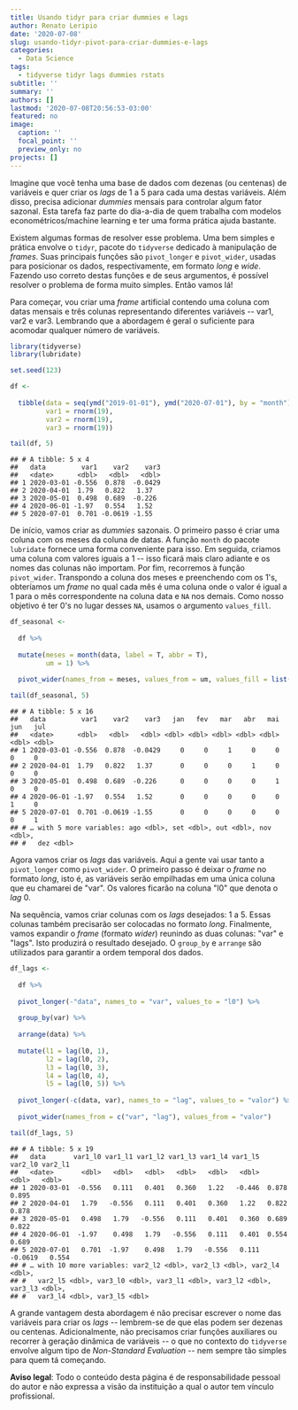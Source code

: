 ```yaml
---
title: Usando tidyr para criar dummies e lags
author: Renato Leripio
date: '2020-07-08'
slug: usando-tidyr-pivot-para-criar-dummies-e-lags
categories:
  - Data Science
tags:
  - tidyverse tidyr lags dummies rstats
subtitle: ''
summary: ''
authors: []
lastmod: '2020-07-08T20:56:53-03:00'
featured: no
image:
  caption: ''
  focal_point: ''
  preview_only: no
projects: []
---
```


Imagine que você tenha uma base de dados com dezenas (ou centenas) de variáveis e quer criar os *lags* de 1 a 5 para cada uma destas variáveis. Além disso, precisa adicionar *dummies* mensais para controlar algum fator sazonal. Esta tarefa faz parte do dia-a-dia de quem trabalha com modelos econométricos/machine learning e ter uma forma prática ajuda bastante. 

Existem algumas formas de resolver esse problema. Uma bem simples e prática envolve o `tidyr`, pacote do `tidyverse` dedicado à manipulação de *frames*. Suas principais funções são `pivot_longer` e `pivot_wider`, usadas para posicionar os dados, respectivamente, em formato *long* e *wide*. Fazendo uso correto destas funções e de seus argumentos, é possível resolver o problema de forma muito simples. Então vamos lá!

Para começar, vou criar uma *frame* artificial contendo uma coluna com datas mensais e três colunas representando diferentes variáveis -- var1, var2 e var3. Lembrando que a abordagem é geral o suficiente para acomodar qualquer número de variáveis.


```r
library(tidyverse)
library(lubridate)

set.seed(123)

df <- 
  
  tibble(data = seq(ymd("2019-01-01"), ymd("2020-07-01"), by = "month"),
         var1 = rnorm(19),
         var2 = rnorm(19),
         var3 = rnorm(19))

tail(df, 5)
```

```
## # A tibble: 5 x 4
##   data         var1    var2    var3
##   <date>      <dbl>   <dbl>   <dbl>
## 1 2020-03-01 -0.556  0.878  -0.0429
## 2 2020-04-01  1.79   0.822   1.37  
## 3 2020-05-01  0.498  0.689  -0.226 
## 4 2020-06-01 -1.97   0.554   1.52  
## 5 2020-07-01  0.701 -0.0619 -1.55
```

De início, vamos criar as *dummies* sazonais. O primeiro passo é criar uma coluna com os meses da coluna de datas. A função `month` do pacote `lubridate` fornece uma forma conveniente para isso. Em seguida, criamos uma coluna com valores iguais a 1 -- isso ficará mais claro adiante e os nomes das colunas não importam. Por fim, recorremos à função `pivot_wider`. Transpondo a coluna dos meses e preenchendo com os 1's, obteríamos um *frame* no qual cada mês é uma coluna onde o valor é igual a 1 para o mês correspondente na coluna data e `NA` nos demais. Como nosso objetivo é ter 0's no lugar desses `NA`, usamos o argumento `values_fill`. 


```r
df_seasonal <-
  
  df %>%
  
  mutate(meses = month(data, label = T, abbr = T),
         um = 1) %>%
  
  pivot_wider(names_from = meses, values_from = um, values_fill = list(um = 0))

tail(df_seasonal, 5)
```

```
## # A tibble: 5 x 16
##   data         var1    var2    var3   jan   fev   mar   abr   mai   jun   jul
##   <date>      <dbl>   <dbl>   <dbl> <dbl> <dbl> <dbl> <dbl> <dbl> <dbl> <dbl>
## 1 2020-03-01 -0.556  0.878  -0.0429     0     0     1     0     0     0     0
## 2 2020-04-01  1.79   0.822   1.37       0     0     0     1     0     0     0
## 3 2020-05-01  0.498  0.689  -0.226      0     0     0     0     1     0     0
## 4 2020-06-01 -1.97   0.554   1.52       0     0     0     0     0     1     0
## 5 2020-07-01  0.701 -0.0619 -1.55       0     0     0     0     0     0     1
## # … with 5 more variables: ago <dbl>, set <dbl>, out <dbl>, nov <dbl>,
## #   dez <dbl>
```

Agora vamos criar os *lags* das variáveis. Aqui a gente vai usar tanto a `pivot_longer` como `pivot_wider`. O primeiro passo é deixar o *frame* no formato *long*, isto é, as variáveis serão empilhadas em uma única coluna que eu chamarei de "var". Os valores ficarão na coluna "l0" que denota o *lag* 0. 

Na sequência, vamos criar colunas com os *lags* desejados: 1 a 5. Essas colunas também precisarão ser colocadas no formato *long*. Finalmente, vamos expandir o *frame* (formato *wider*) reunindo as duas colunas: "var" e "lags". Isto produzirá o resultado desejado. O `group_by` e `arrange` são utilizados para garantir a ordem temporal dos dados.


```r
df_lags <-
  
  df %>%
  
  pivot_longer(-"data", names_to = "var", values_to = "l0") %>%
  
  group_by(var) %>%
  
  arrange(data) %>%
  
  mutate(l1 = lag(l0, 1),
         l2 = lag(l0, 2),
         l3 = lag(l0, 3),
         l4 = lag(l0, 4),
         l5 = lag(l0, 5)) %>%
  
  pivot_longer(-c(data, var), names_to = "lag", values_to = "valor") %>%
  
  pivot_wider(names_from = c("var", "lag"), values_from = "valor")

tail(df_lags, 5)
```

```
## # A tibble: 5 x 19
##   data       var1_l0 var1_l1 var1_l2 var1_l3 var1_l4 var1_l5 var2_l0 var2_l1
##   <date>       <dbl>   <dbl>   <dbl>   <dbl>   <dbl>   <dbl>   <dbl>   <dbl>
## 1 2020-03-01  -0.556   0.111   0.401   0.360   1.22   -0.446  0.878    0.895
## 2 2020-04-01   1.79   -0.556   0.111   0.401   0.360   1.22   0.822    0.878
## 3 2020-05-01   0.498   1.79   -0.556   0.111   0.401   0.360  0.689    0.822
## 4 2020-06-01  -1.97    0.498   1.79   -0.556   0.111   0.401  0.554    0.689
## 5 2020-07-01   0.701  -1.97    0.498   1.79   -0.556   0.111 -0.0619   0.554
## # … with 10 more variables: var2_l2 <dbl>, var2_l3 <dbl>, var2_l4 <dbl>,
## #   var2_l5 <dbl>, var3_l0 <dbl>, var3_l1 <dbl>, var3_l2 <dbl>, var3_l3 <dbl>,
## #   var3_l4 <dbl>, var3_l5 <dbl>
```

A grande vantagem desta abordagem é não precisar escrever o nome das variáveis para criar os *lags* -- lembrem-se de que elas podem ser dezenas ou centenas. Adicionalmente, não precisamos criar funções auxiliares ou recorrer à geração dinâmica de variáveis -- o que no contexto do `tidyverse` envolve algum tipo de *Non-Standard Evaluation* -- nem sempre tão simples para quem tá começando.

**Aviso legal**: Todo o conteúdo desta página é de responsabilidade pessoal do autor e não expressa a visão da instituição a qual o autor tem vínculo profissional.
